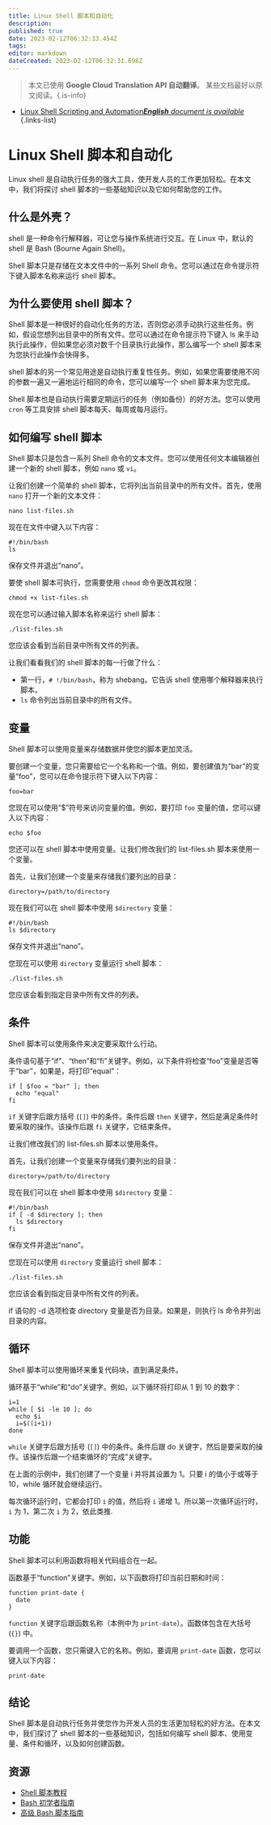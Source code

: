 ```yaml
---
title: Linux Shell 脚本和自动化
description: 
published: true
date: 2023-02-12T06:32:33.454Z
tags: 
editor: markdown
dateCreated: 2023-02-12T06:32:31.698Z
---
```


> 本文已使用 **Google Cloud Translation API 自动翻译**。
某些文档最好以原文阅读。{.is-info}



- [Linux Shell Scripting and Automation***English** document is available*](/en/Knowledge-base/Linux/linux-shell-scripting-and-automation)
{.links-list}


# Linux Shell 脚本和自动化

Linux shell 是自动执行任务的强大工具，使开发人员的工作更加轻松。在本文中，我们将探讨 shell 脚本的一些基础知识以及它如何帮助您的工作。

## 什么是外壳？

shell 是一种命令行解释器，可让您与操作系统进行交互。在 Linux 中，默认的 shell 是 Bash (Bourne Again Shell)。

Shell 脚本只是存储在文本文件中的一系列 Shell 命令。您可以通过在命令提示符下键入脚本名称来运行 shell 脚本。

## 为什么要使用 shell 脚本？

Shell 脚本是一种很好的自动化任务的方法，否则您必须手动执行这些任务。例如，假设您想列出目录中的所有文件。您可以通过在命令提示符下键入 ls 来手动执行此操作，但如果您必须对数千个目录执行此操作，那么编写一个 shell 脚本来为您执行此操作会快得多。

shell 脚本的另一个常见用途是自动执行重复性任务。例如，如果您需要使用不同的参数一遍又一遍地运行相同的命令，您可以编写一个 shell 脚本来为您完成。

Shell 脚本也是自动执行需要定期运行的任务（例如备份）的好方法。您可以使用 `cron` 等工具安排 shell 脚本每天、每周或每月运行。

## 如何编写 shell 脚本

Shell 脚本只是包含一系列 Shell 命令的文本文件。您可以使用任何文本编辑器创建一个新的 shell 脚本，例如 `nano` 或 `vi`。

让我们创建一个简单的 shell 脚本，它将列出当前目录中的所有文件。首先，使用 `nano` 打开一个新的文本文件：

```
nano list-files.sh
```

现在在文件中键入以下内容：

```
#!/bin/bash
ls
```

保存文件并退出“nano”。

要使 shell 脚本可执行，您需要使用 `chmod` 命令更改其权限：

```
chmod +x list-files.sh
```

现在您可以通过输入脚本名称来运行 shell 脚本：

```
./list-files.sh
```

您应该会看到当前目录中所有文件的列表。

让我们看看我们的 shell 脚本的每一行做了什么：

- 第一行，`# !/bin/bash`，称为 shebang。它告诉 shell 使用哪个解释器来执行脚本。
- `ls` 命令列出当前目录中的所有文件。

## 变量

Shell 脚本可以使用变量来存储数据并使您的脚本更加灵活。

要创建一个变量，您只需要给它一个名称和一个值。例如，要创建值为“bar”的变量“foo”，您可以在命令提示符下键入以下内容：

```
foo=bar
```

您现在可以使用“$”符号来访问变量的值。例如，要打印 `foo` 变量的值，您可以键入以下内容：

```
echo $foo
```

您还可以在 shell 脚本中使用变量。让我们修改我们的 list-files.sh 脚本来使用一个变量。

首先，让我们创建一个变量来存储我们要列出的目录：

```
directory=/path/to/directory
```

现在我们可以在 shell 脚本中使用 `$directory` 变量：

```
#!/bin/bash
ls $directory
```

保存文件并退出“nano”。

您现在可以使用 `directory` 变量运行 shell 脚本：

```
./list-files.sh
```

您应该会看到指定目录中所有文件的列表。

## 条件

Shell 脚本可以使用条件来决定要采取什么行动。

条件语句基于“if”、“then”和“fi”关键字。例如，以下条件将检查“foo”变量是否等于“bar”，如果是，将打印“equal”：

```
if [ $foo = "bar" ]; then
  echo "equal"
fi
```

`if` 关键字后跟方括号 (`[]`) 中的条件。条件后跟 `then` 关键字，然后是满足条件时要采取的操作。该操作后跟 `fi` 关键字，它结束条件。

让我们修改我们的 list-files.sh 脚本以使用条件。

首先，让我们创建一个变量来存储我们要列出的目录：

```
directory=/path/to/directory
```

现在我们可以在 shell 脚本中使用 `$directory` 变量：

```
#!/bin/bash
if [ -d $directory ]; then
  ls $directory
fi
```

保存文件并退出“nano”。

您现在可以使用 `directory` 变量运行 shell 脚本：

```
./list-files.sh
```

您应该会看到指定目录中所有文件的列表。

if 语句的 -d 选项检查 directory 变量是否为目录。如果是，则执行 ls 命令并列出目录的内容。

## 循环

Shell 脚本可以使用循环来重复代码块，直到满足条件。

循环基于“while”和“do”关键字。例如，以下循环将打印从 1 到 10 的数字：

```
i=1
while [ $i -le 10 ]; do
  echo $i
  i=$((i+1))
done
```

`while` 关键字后跟方括号 (`[]`) 中的条件。条件后跟 do 关键字，然后是要采取的操作。该操作后跟一个结束循环的“完成”关键字。

在上面的示例中，我们创建了一个变量 i 并将其设置为 1。只要 i 的值小于或等于 10，while 循环就会继续运行。

每次循环运行时，它都会打印 `i` 的值，然后将 `i` 递增 1。所以第一次循环运行时，`i` 为 1，第二次 `i` 为 2，依此类推.

## 功能

Shell 脚本可以利用函数将相关代码组合在一起。

函数基于“function”关键字。例如，以下函数将打印当前日期和时间：

```
function print-date {
  date
}
```

`function` 关键字后跟函数名称（本例中为 `print-date`）。函数体包含在大括号 (`{}`) 中。

要调用一个函数，您只需键入它的名称。例如，要调用 `print-date` 函数，您可以键入以下内容：

```
print-date
```

## 结论

Shell 脚本是自动执行任务并使您作为开发人员的生活更加轻松的好方法。在本文中，我们探讨了 shell 脚本的一些基础知识，包括如何编写 shell 脚本、使用变量、条件和循环，以及如何创建函数。

## 资源

- [Shell 脚本教程](https://www.shellscript.sh/)
- [Bash 初学者指南](https://www.tldp.org/LDP/Bash-Beginners-Guide/html/)
- [高级 Bash 脚本指南](https://www.tldp.org/LDP/abs/html/)